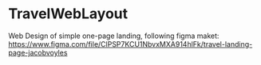 # TravelWebLayout

Web Design of simple one-page landing, following figma maket: https://www.figma.com/file/ClPSP7KCU1NbvxMXA914hlFk/travel-landing-page-jacobvoyles
